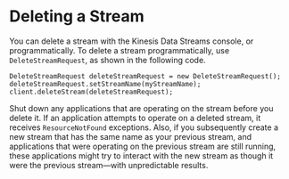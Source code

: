 # Deleting a Stream<a name="kinesis-using-sdk-java-delete-stream"></a>

You can delete a stream with the Kinesis Data Streams console, or programmatically\. To delete a stream programmatically, use `DeleteStreamRequest`, as shown in the following code\.

```
DeleteStreamRequest deleteStreamRequest = new DeleteStreamRequest();
deleteStreamRequest.setStreamName(myStreamName);
client.deleteStream(deleteStreamRequest);
```

Shut down any applications that are operating on the stream before you delete it\. If an application attempts to operate on a deleted stream, it receives `ResourceNotFound` exceptions\. Also, if you subsequently create a new stream that has the same name as your previous stream, and applications that were operating on the previous stream are still running, these applications might try to interact with the new stream as though it were the previous stream—with unpredictable results\.
